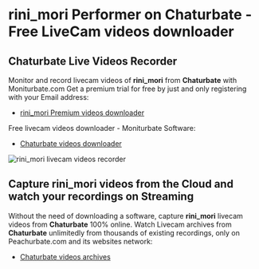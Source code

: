 # rini_mori Performer on Chaturbate - Free LiveCam videos downloader

## Chaturbate Live Videos Recorder

Monitor and record livecam videos of **rini_mori** from **Chaturbate** with Moniturbate.com
Get a premium trial for free by just and only registering with your Email address:
* [rini_mori Premium videos downloader](https://moniturbate.com/request-demo-licence-key.html)

Free livecam videos downloader - Moniturbate Software:
* [Chaturbate videos downloader](https://moniturbate.com/moniturbate-download-software.html)

![rini_mori livecam videos recorder](https://peachurnet.com/templates/moniturbate-software.png)


## Capture rini_mori videos from the Cloud and watch your recordings on Streaming

Without the need of downloading a software, capture **rini_mori** livecam videos from **Chaturbate** 100% online.
Watch Livecam archives from **Chaturbate** unlimitedly from thousands of existing recordings, only on Peachurbate.com and its websites network:
* [Chaturbate videos archives](https://peachurnet.com/)
